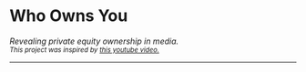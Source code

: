 # Who Owns You
*Revealing private equity ownership in media.* </br>
<sub>*This project was inspired by <a href='https://www.youtube.com/watch?v=hJ-rRXWhElI'>this youtube video.</a>*</sub>
***
